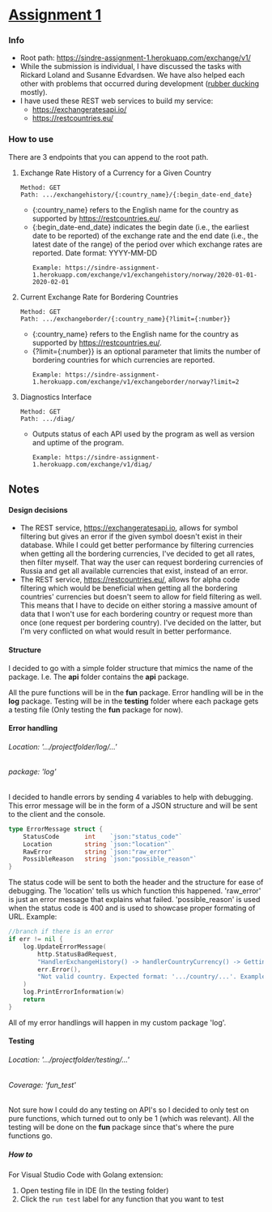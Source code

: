 # [Assignment 1](https://git.gvk.idi.ntnu.no/course/prog2005/prog2005-2021/-/wikis/Assignment-1)

### Info
- Root path: https://sindre-assignment-1.herokuapp.com/exchange/v1/
- While the submission is individual, I have discussed the tasks with Rickard Loland and Susanne Edvardsen. We have also helped each other with problems that occurred during development ([rubber ducking](https://en.wikipedia.org/wiki/Rubber_duck_debugging) mostly).
- I have used these REST web services to build my service:
    - https://exchangeratesapi.io/
    - https://restcountries.eu/

### How to use

There are 3 endpoints that you can append to the root path.

1. Exchange Rate History of a Currency for a Given Country
    ```
    Method: GET
    Path: .../exchangehistory/{:country_name}/{:begin_date-end_date}
    ```
    - {:country_name} refers to the English name for the country as supported by https://restcountries.eu/.
    - {:begin_date-end_date} indicates the begin date (i.e., the earliest date to be reported) of the exchange rate and the end date (i.e., the latest date of the range) of the period over which exchange rates are reported. Date format: YYYY-MM-DD
        ```
        Example: https://sindre-assignment-1.herokuapp.com/exchange/v1/exchangehistory/norway/2020-01-01-2020-02-01
        ```

2. Current Exchange Rate for Bordering Countries
    ```
    Method: GET
    Path: .../exchangeborder/{:country_name}{?limit={:number}}
    ```
    - {:country_name} refers to the English name for the country as supported by https://restcountries.eu/.
    - {?limit={:number}} is an optional parameter that limits the number of bordering countries for which currencies are reported.
        ```
        Example: https://sindre-assignment-1.herokuapp.com/exchange/v1/exchangeborder/norway?limit=2
        ```

3. Diagnostics Interface
    ```
    Method: GET
    Path: .../diag/
    ```
    - Outputs status of each API used by the program as well as version and uptime of the program.
        ```
        Example: https://sindre-assignment-1.herokuapp.com/exchange/v1/diag/
        ```

## Notes

#### Design decisions

- The REST service, https://exchangeratesapi.io, allows for symbol filtering but gives an error if the given symbol doesn't exist in their database. While I could get better performance by filtering currencies when getting all the bordering currencies, I've decided to get all rates, then filter myself. That way the user can request bordering currencies of Russia and get all available currencies that exist, instead of an error.
- The REST service, https://restcountries.eu/, allows for alpha code filtering which would be beneficial when getting all the bordering countries' currencies but doesn't seem to allow for field filtering as well. This means that I have to decide on either storing a massive amount of data that I won't use for each bordering country or request more than once (one request per bordering country). I've decided on the latter, but I'm very conflicted on what would result in better performance.

#### Structure

I decided to go with a simple folder structure that mimics the name of the package. I.e. The **api** folder contains the **api** package. 

All the pure functions will be in the **fun** package. Error handling will be in the **log** package. Testing will be in the **testing** folder where each package gets a testing file (Only testing the **fun** package for now).

#### Error handling
###### Location:    '.../projectfolder/log/...'
###### package:     'log'

I decided to handle errors by sending 4 variables to help with debugging. This error message will be in the form of a JSON structure and will be sent to the client and the console.
```go
type ErrorMessage struct {
    StatusCode       int    `json:"status_code"`
    Location         string `json:"location"`
    RawError         string `json:"raw_error"`
    PossibleReason   string `json:"possible_reason"`
}
```
The status code will be sent to both the header and the structure for ease of debugging. The 'location' tells us which function this happened. 'raw_error' is just an error message that explains what failed. 'possible_reason' is used when the status code is 400 and is used to showcase proper formating of URL.
Example:
```go
//branch if there is an error
if err != nil {
    log.UpdateErrorMessage(
        http.StatusBadRequest, 
        "HandlerExchangeHistory() -> handlerCountryCurrency() -> Getting base currency from requested country in URL",
        err.Error(),
        "Not valid country. Expected format: '.../country/...'. Example: '.../norway/...'.",
    )
    log.PrintErrorInformation(w)
    return
}
```
All of my error handlings will happen in my custom package 'log'.

#### Testing
###### Location:    '.../projectfolder/testing/...'
###### Coverage:    'fun_test'

Not sure how I could do any testing on API's so I decided to only test on pure functions, which turned out to only be 1 (which was relevant). All the testing will be done on the **fun** package since that's where the pure functions go.

##### How to

For Visual Studio Code with Golang extension:
1. Open testing file in IDE (In the testing folder)
2. Click the ```run test``` label for any function that you want to test
